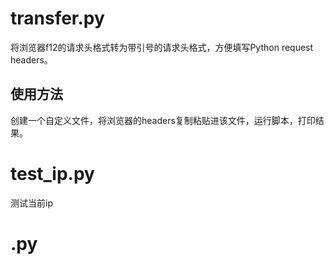 # transfer.py
将浏览器f12的请求头格式转为带引号的请求头格式，方便填写Python request headers。

## 使用方法
创建一个自定义文件，将浏览器的headers复制粘贴进该文件，运行脚本，打印结果。


# test_ip.py
测试当前ip

# .py


